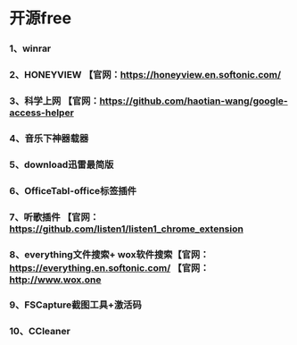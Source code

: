 # 开源free
### 1、winrar
### 2、HONEYVIEW 【官网：https://honeyview.en.softonic.com/
### 3、科学上网 【官网：https://github.com/haotian-wang/google-access-helper
### 4、音乐下神器载器
### 5、download迅雷最简版
### 6、OfficeTabl-office标签插件
### 7、听歌插件 【官网：https://github.com/listen1/listen1_chrome_extension
### 8、everything文件搜索+ wox软件搜索【官网：https://everything.en.softonic.com/ 【官网：http://www.wox.one
### 9、FSCapture截图工具+激活码
### 10、CCleaner
